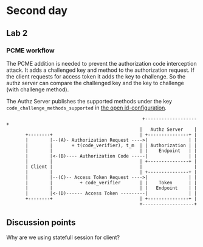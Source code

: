 # Second day

## Lab 2

### PCME workflow

The PCME addition is needed to prevent the authorization code interception attack. It adds a challenged key and method to the authorization request. If the client requests for access token it adds the key to challenge. So the authz server can compare the challenged key and the key to challenge (with challenge method).

The Authz Server publishes the supported methods under the key `code_challenge_methods_supported` in [the open id-configuration](http://localhost:8080/auth/realms/workshop/.well-known/openid-configuration).
```
                                                  +-------------------+
                                                 |   Authz Server    |
       +--------+                                | +---------------+ |
       |        |--(A)- Authorization Request ---->|               | |
       |        |       + t(code_verifier), t_m  | | Authorization | |
       |        |                                | |    Endpoint   | |
       |        |<-(B)---- Authorization Code -----|               | |
       |        |                                | +---------------+ |
       | Client |                                |                   |
       |        |                                | +---------------+ |
       |        |--(C)-- Access Token Request ---->|               | |
       |        |          + code_verifier       | |    Token      | |
       |        |                                | |   Endpoint    | |
       |        |<-(D)------ Access Token ---------|               | |
       +--------+                                | +---------------+ |
                                                 +-------------------+
```


## Discussion points

Why are we using statefull session for client?